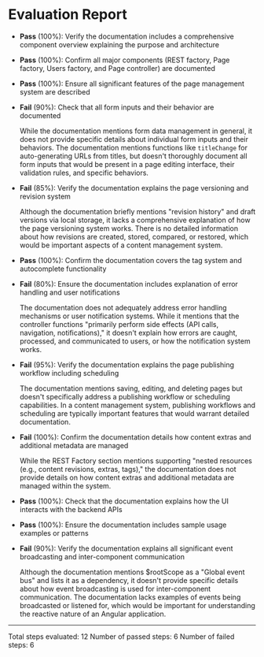 # Evaluation Report

- **Pass** (100%): Verify the documentation includes a comprehensive component overview explaining the purpose and architecture
- **Pass** (100%): Confirm all major components (REST factory, Page factory, Users factory, and Page controller) are documented
- **Pass** (100%): Ensure all significant features of the page management system are described
- **Fail** (90%): Check that all form inputs and their behavior are documented

    While the documentation mentions form data management in general, it does not provide specific details about individual form inputs and their behaviors. The documentation mentions functions like `titleChange` for auto-generating URLs from titles, but doesn't thoroughly document all form inputs that would be present in a page editing interface, their validation rules, and specific behaviors.

- **Fail** (85%): Verify the documentation explains the page versioning and revision system

    Although the documentation briefly mentions "revision history" and draft versions via local storage, it lacks a comprehensive explanation of how the page versioning system works. There is no detailed information about how revisions are created, stored, compared, or restored, which would be important aspects of a content management system.

- **Pass** (100%): Confirm the documentation covers the tag system and autocomplete functionality
- **Fail** (80%): Ensure the documentation includes explanation of error handling and user notifications

    The documentation does not adequately address error handling mechanisms or user notification systems. While it mentions that the controller functions "primarily perform side effects (API calls, navigation, notifications)," it doesn't explain how errors are caught, processed, and communicated to users, or how the notification system works.

- **Fail** (95%): Verify the documentation explains the page publishing workflow including scheduling

    The documentation mentions saving, editing, and deleting pages but doesn't specifically address a publishing workflow or scheduling capabilities. In a content management system, publishing workflows and scheduling are typically important features that would warrant detailed documentation.

- **Fail** (100%): Confirm the documentation details how content extras and additional metadata are managed

    While the REST Factory section mentions supporting "nested resources (e.g., content revisions, extras, tags)," the documentation does not provide details on how content extras and additional metadata are managed within the system.

- **Pass** (100%): Check that the documentation explains how the UI interacts with the backend APIs
- **Pass** (100%): Ensure the documentation includes sample usage examples or patterns
- **Fail** (90%): Verify the documentation explains all significant event broadcasting and inter-component communication

    Although the documentation mentions $rootScope as a "Global event bus" and lists it as a dependency, it doesn't provide specific details about how event broadcasting is used for inter-component communication. The documentation lacks examples of events being broadcasted or listened for, which would be important for understanding the reactive nature of an Angular application.

---

Total steps evaluated: 12
Number of passed steps: 6
Number of failed steps: 6
